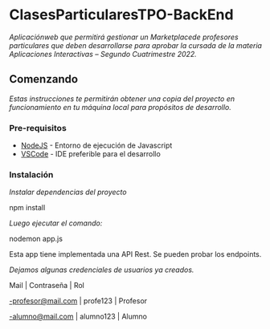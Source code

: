 # ClasesParticularesTPO-BackEnd

_Aplicaciónweb que permitirá gestionar un Marketplacede profesores particulares que deben desarrollarse para aprobar la cursada de la materia Aplicaciones Interactivas – Segundo Cuatrimestre 2022._

## Comenzando 

_Estas instrucciones te permitirán obtener una copia del proyecto en funcionamiento en tu máquina local para propósitos de desarrollo._

### Pre-requisitos 

- [NodeJS](https://nodejs.org/es/) - Entorno de ejecución de Javascript
- [VSCode](https://code.visualstudio.com/) - IDE preferible para el desarrollo

### Instalación 

_Instalar dependencias del proyecto_

npm install

_Luego ejecutar el comando:_

nodemon app.js

Esta app tiene implementada una API Rest.
Se pueden probar los endpoints.

_Dejamos algunas credenciales de usuarios ya creados._

Mail | Contraseña | Rol

-profesor@mail.com | profe123 | Profesor

-alumno@mail.com | alumno123 | Alumno
